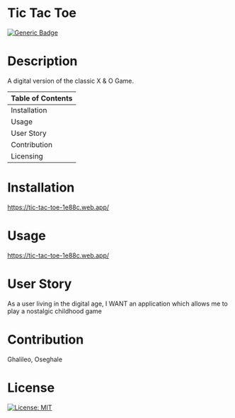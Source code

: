 
 
  # Tic Tac Toe
 
  [![Generic Badge](https://img.shields.io/badge/User-%20O%20s%20e%20-blueviolet.svg)](https://github.com/Ghalileo)
  
  # Description 

  A digital version of the classic X & O Game.

  Table of Contents |
  ----------------- |
  Installation |
  Usage |
  User Story |
  Contribution |
  Licensing |
  

  # Installation 
  https://tic-tac-toe-1e88c.web.app/

  # Usage 
  https://tic-tac-toe-1e88c.web.app/

  # User Story
  As a user living in the digital age, I WANT an application which allows me to play a nostalgic childhood game

  # Contribution 
  Ghalileo, Oseghale

  # License 
  [![License: MIT](https://img.shields.io/badge/License-MIT-green.svg)](https://opensource.org/licenses/MIT)
 
  